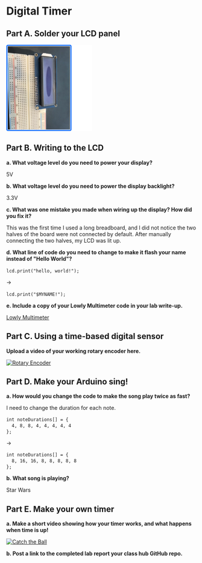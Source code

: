 # Digital Timer

## Part A. Solder your LCD panel

![solder](../img/lab2/solder.png)

## Part B. Writing to the LCD
 
**a. What voltage level do you need to power your display?**

5V

**b. What voltage level do you need to power the display backlight?**

3.3V
   
**c. What was one mistake you made when wiring up the display? How did you fix it?**

This was the first time I used a long breadboard, and I did not notice the two halves of the board were not connected by default. After manually connecting the two halves, my LCD was lit up.

**d. What line of code do you need to change to make it flash your name instead of "Hello World"?**

```lcd.print("hello, world!");```

->

```lcd.print("$MYNAME!");```
 
**e. Include a copy of your Lowly Multimeter code in your lab write-up.**

[Lowly Multimeter](../src/lab2/Voltmeter.ino)

## Part C. Using a time-based digital sensor

**Upload a video of your working rotary encoder here.**

[![Rotary Encoder](https://img.youtube.com/vi/jJ74yyYGNtI/1.jpg)](https://www.youtube.com/watch?v=jJ74yyYGNtI)


## Part D. Make your Arduino sing!

**a. How would you change the code to make the song play twice as fast?**

I need to change the duration for each note.
```
int noteDurations[] = {
  4, 8, 8, 4, 4, 4, 4, 4
};
```
->
```
int noteDurations[] = {
  8, 16, 16, 8, 8, 8, 8, 8
};
```
 
**b. What song is playing?**

Star Wars


## Part E. Make your own timer

**a. Make a short video showing how your timer works, and what happens when time is up!**

[![Catch the Ball](https://img.youtube.com/vi/IUFlvdQyQvI/0.jpg)](https://www.youtube.com/watch?v=IUFlvdQyQvI&feature=youtu.be)

**b. Post a link to the completed lab report your class hub GitHub repo.**
